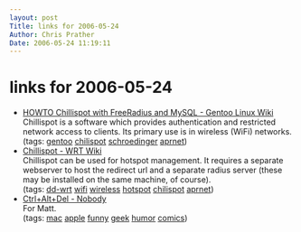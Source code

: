 ```yaml
---
layout: post
Title: links for 2006-05-24  
Author: Chris Prather
Date: 2006-05-24 11:19:11
---
```


# links for 2006-05-24
<ul class="delicious">
	<li>
		<div class="delicious-link"><a href="http://gentoo-wiki.com/HOWTO_Chillispot_with_FreeRadius_and_MySQL#Apache_configuration">HOWTO Chillispot with FreeRadius and MySQL - Gentoo Linux Wiki</a></div>
		<div class="delicious-extended">Chillispot is a software which provides authentication and restricted network access to clients. Its primary use is in wireless (WiFi) networks.</div>
		<div class="delicious-tags">(tags: <a href="http://del.icio.us/perigrin/gentoo">gentoo</a> <a href="http://del.icio.us/perigrin/chilispot">chilispot</a> <a href="http://del.icio.us/perigrin/schroedinger">schroedinger</a> <a href="http://del.icio.us/perigrin/aprnet">aprnet</a>)</div>
	</li>
	<li>
		<div class="delicious-link"><a href="http://wrt-wiki.bsr-clan.de/index.php?title=Chillispot">Chillispot - WRT Wiki</a></div>
		<div class="delicious-extended">Chillispot can be used for hotspot management. It requires a separate webserver to host the redirect url and a separate radius server (these may be installed on the same machine, of course).</div>
		<div class="delicious-tags">(tags: <a href="http://del.icio.us/perigrin/dd-wrt">dd-wrt</a> <a href="http://del.icio.us/perigrin/wifi">wifi</a> <a href="http://del.icio.us/perigrin/wireless">wireless</a> <a href="http://del.icio.us/perigrin/hotspot">hotspot</a> <a href="http://del.icio.us/perigrin/chilispot">chilispot</a> <a href="http://del.icio.us/perigrin/aprnet">aprnet</a>)</div>
	</li>
	<li>
		<div class="delicious-link"><a href="http://www.ctrlaltdel-online.com/comic.php?d=20060513">Ctrl+Alt+Del - Nobody</a></div>
		<div class="delicious-extended">For Matt.</div>
		<div class="delicious-tags">(tags: <a href="http://del.icio.us/perigrin/mac">mac</a> <a href="http://del.icio.us/perigrin/apple">apple</a> <a href="http://del.icio.us/perigrin/funny">funny</a> <a href="http://del.icio.us/perigrin/geek">geek</a> <a href="http://del.icio.us/perigrin/humor">humor</a> <a href="http://del.icio.us/perigrin/comics">comics</a>)</div>
	</li>
</ul>

